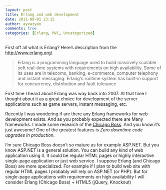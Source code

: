 ```yaml
---
layout: post
title: Erlang and web development
date: 2011-09-01 23:15
author: ayvazyan
comments: true
categories: [Erlang, MVC, Uncategorized]
---
```

First off all what is Erlang? Here’s description from the <a href="http://www.erlang.org/">http://www.erlang.org/</a>
<blockquote>Erlang is a programming language used to build massively scalable soft real-time systems with requirements on high availability. Some of its uses are in telecoms, banking, e-commerce, computer telephony and instant messaging. Erlang's runtime system has built-in support for concurrency, distribution and fault tolerance</blockquote>
First time I heard about Erlang was way back into <abbr>2007. At that time I thought about it as a great choice for development of the server applications such as game servers, instant messaging, etc. </abbr>

<abbr>Recently I was wondering if are there any Erlang frameworks for web development exists. And as you probably expected there are Many frameworks. I made some research of the <a href="http://www.chicagoboss.org/">Chicago Boss</a>. And you know it’s just awesome! One of the greatest features is <em>Zero downtime code upgrades in production.</em></abbr>

I’m sure Chicago Boss doesn’t so mature as for example ASP.NET. But you know ASP.NET is a general solution. You can build any kind of web application using it. It could be regular HTML pages or highly interactive single-page application or just web service. I suppose Erlang (and Chicago Boss) are more specialized. For example if I plan to build web site with regular HTML pages I probably will rely on ASP.NET (or PHP). But for single-page applications with requirements on high availability I will consider Erlang (Chicago Boss) + HTML5 (jQuery, Knockout)
